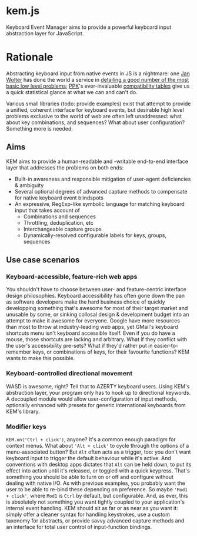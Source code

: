 kem.js
======

Keyboard Event Manager aims to provide a powerful keyboard input abstraction layer for JavaScript.

# Rationale

Abstracting keyboard input from native events in JS is a nightmare: one [Jan Wolter](http://unixpapa.com) has done the world a service in [detailing a good number of the most basic low level problems](http://unixpapa.com/js/key.html); [PPK](htt://quirksmode.org)'s ever-invaluable [compatibility tables](http://www.quirksmode.org/js/keys.html) give us a quick statistical glance at what we can and can't do.

Various small libraries (todo: provide examples) exist that attempt to provide a unified, coherent interface for keyboard events, but desirable high level problems exclusive to the world of web are often left unaddressed: what about key combinations, and sequences? What about user configuration? Something more is needed.

## Aims

KEM aims to provide a human-readable and -writable end-to-end interface layer that addresses the problems on both ends:

* Built-in awareness and responsible mitigation of user-agent deficiencies & ambiguity
* Several optional degrees of advanced capture methods to compensate for native keyboard event blindspots
* An expressive, RegExp-like symbolic language for matching keyboard input that takes account of
    * Combinations and sequences
    * Throttling, deduplication, etc
    * Interchangeable capture groups
    * Dynamically-resolved configurable labels for keys, groups, sequences

## Use case scenarios

### Keyboard-accessible, feature-rich web apps

You shouldn't have to choose between user- and feature-centric interface design philosophies. Keyboard accessibility has often gone down the pan as software developers make the hard business choice of quickly developping something that's awesome for most of their target market and unusable by some, or sinking collosal design & development budget into an attempt to make it awesome for everyone. Google have more resources than most to throw at industry-leading web apps, yet GMail's keyboard shortcuts menu isn't keyboard accessible itself. Even if you do have a mouse, those shortcuts are lacking and arbitrary. What if they conflict with the user's accessibility pre-sets? What if they'd rather put in easier-to-remember keys, or combinations of keys, for their favourite functions? KEM wants to make this possible.

### Keyboard-controlled directional movement

WASD is awesome, right? Tell that to AZERTY keyboard users. Using KEM's abstraction layer, your program only has to hook up to directional keywords. A decoupled module would allow user-configuration of input methods, optionally enhanced with presets for generic international keyboards from KEM's library.

### Modifier keys

`KEM.on('Ctrl + click')`, anyone? It's a common enough paradigm for context menus. What about `'Alt + click'` to cycle through the options of a menu-associated button? But `Alt` often acts as a trigger, too: you don't want keyboard input to trigger the default behaviour while it's active. And conventions with desktop apps dictates that `Alt` can be held down, to put its effect into action until it's released, or toggled with a quick keypress. That's something you should be able to turn on or off and configure without dealing with native I/O. As with previous examples, you probably want the user to be able to re-bind these depending on preference. So maybe `'Mod1 + click'`, where `Mod1` is `Ctrl` by default, but configurable. And, as ever, this is absolutely not something you want tightly coupled to your application's internal event handling. KEM should sit as far or as near as you want it: simply offer a cleaner syntax for handling keystrokes, use a custom taxonomy for abstracts, or provide savvy advanced capture methods and an interface for total user control of input-function bindings.
